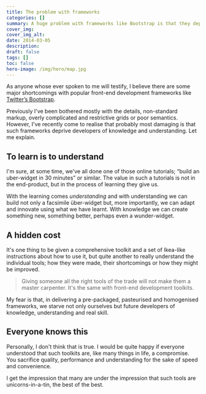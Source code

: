 ```yaml
---
title: The problem with frameworks
categories: [] 
summary: A huge problem with frameworks like Bootstrap is that they deprive developers of a learning experience. How can we grow without the understanding that derives from that experience?
cover_img:
cover_img_alt:
date: 2014-03-05
description:
draft: false
tags: []
toc: false
hero-image: /img/hero/map.jpg
---
```


As anyone whose ever spoken to me will testify, I believe there are some major shortcomings with popular front-end development frameworks like [Twitter’s Bootstrap](http://twitter.github.com/bootstrap/).

Previously I've been bothered mostly with the details, non-standard markup, overly complicated and restrictive grids or poor semantics. However, I've recently come to realise that probably most damaging is that such frameworks deprive developers of knowledge and understanding. Let me explain.

## To learn is to understand
I'm sure, at some time, we've all done one of those online tutorials; “build an uber-widget in 30 minutes” or similar. The value in such a tutorials is not in the end-product, but in the process of learning they give us.

With the learning comes *understanding* and with understanding we can build not only a facsimile über-widget but, more importantly, we can adapt and innovate using what we have learnt. With knowledge we can create something new, something better, perhaps even a wunder-widget.

## A hidden cost
It's one thing to be given a comprehensive toolkit and a set of Ikea-like instructions about how to use it, but quite another to really understand the individual tools; how they were made, their shortcomings or how they might be improved.

> Giving someone all the right tools of the trade will not make them a master carpenter. It's the same with front-end development toolkits.

My fear is that, in delivering a pre-packaged, pasteurised and homogenised frameworks, we starve not only ourselves but future developers of knowledge, understanding and real skill.

## Everyone knows this
Personally, I don't think that is true. I would be quite happy if everyone understood that such toolkits are, like many things in life, a compromise. You sacrifice quality, performance and understanding for the sake of speed and convenience.

I get the impression that many are under the impression that such tools are unicorns-in-a-tin, the best of the best.
